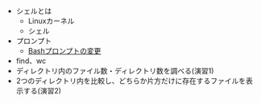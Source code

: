 - シェルとは
    - Linuxカーネル
    - シェル
- プロンプト
    - <a href="https://qiita.com/zaburo/items/9194cd9eb841dea897a0">Bashプロンプトの変更</a>
- find、wc
- ディレクトリ内のファイル数・ディレクトリ数を調べる(演習1)
- 2つのディレクトリ内を比較し、どちらか片方だけに存在するファイルを表示する(演習2)